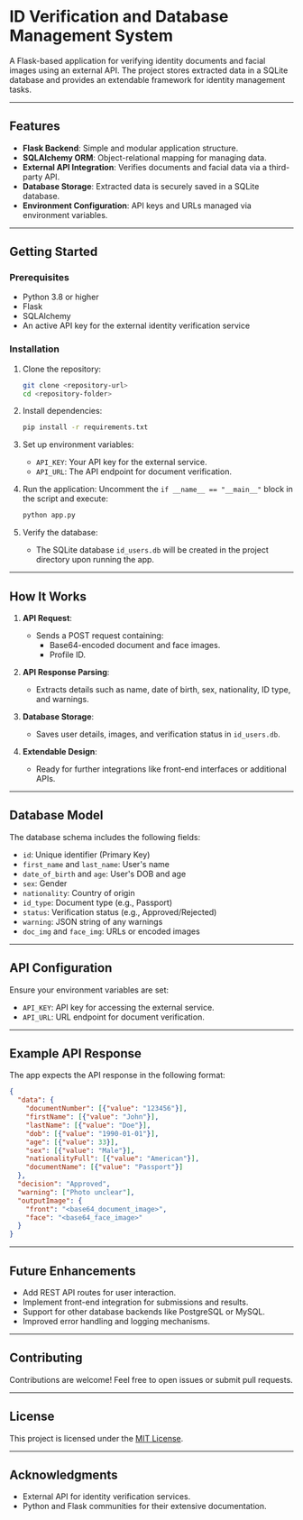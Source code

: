 
# ID Verification and Database Management System

A Flask-based application for verifying identity documents and facial images using an external API. The project stores extracted data in a SQLite database and provides an extendable framework for identity management tasks.

---

## Features

- **Flask Backend**: Simple and modular application structure.
- **SQLAlchemy ORM**: Object-relational mapping for managing data.
- **External API Integration**: Verifies documents and facial data via a third-party API.
- **Database Storage**: Extracted data is securely saved in a SQLite database.
- **Environment Configuration**: API keys and URLs managed via environment variables.

---

## Getting Started

### Prerequisites

- Python 3.8 or higher
- Flask
- SQLAlchemy
- An active API key for the external identity verification service

### Installation

1. Clone the repository:
   ```bash
   git clone <repository-url>
   cd <repository-folder>
   ```

2. Install dependencies:
   ```bash
   pip install -r requirements.txt
   ```

3. Set up environment variables:
   - `API_KEY`: Your API key for the external service.
   - `API_URL`: The API endpoint for document verification.

4. Run the application:
   Uncomment the `if __name__ == "__main__"` block in the script and execute:
   ```bash
   python app.py
   ```

5. Verify the database:
   - The SQLite database `id_users.db` will be created in the project directory upon running the app.

---

## How It Works

1. **API Request**:
   - Sends a POST request containing:
     - Base64-encoded document and face images.
     - Profile ID.
   
2. **API Response Parsing**:
   - Extracts details such as name, date of birth, sex, nationality, ID type, and warnings.

3. **Database Storage**:
   - Saves user details, images, and verification status in `id_users.db`.

4. **Extendable Design**:
   - Ready for further integrations like front-end interfaces or additional APIs.

---

## Database Model

The database schema includes the following fields:

- `id`: Unique identifier (Primary Key)
- `first_name` and `last_name`: User's name
- `date_of_birth` and `age`: User's DOB and age
- `sex`: Gender
- `nationality`: Country of origin
- `id_type`: Document type (e.g., Passport)
- `status`: Verification status (e.g., Approved/Rejected)
- `warning`: JSON string of any warnings
- `doc_img` and `face_img`: URLs or encoded images

---

## API Configuration

Ensure your environment variables are set:

- `API_KEY`: API key for accessing the external service.
- `API_URL`: URL endpoint for document verification.

---

## Example API Response

The app expects the API response in the following format:

```json
{
  "data": {
    "documentNumber": [{"value": "123456"}],
    "firstName": [{"value": "John"}],
    "lastName": [{"value": "Doe"}],
    "dob": [{"value": "1990-01-01"}],
    "age": [{"value": 33}],
    "sex": [{"value": "Male"}],
    "nationalityFull": [{"value": "American"}],
    "documentName": [{"value": "Passport"}]
  },
  "decision": "Approved",
  "warning": ["Photo unclear"],
  "outputImage": {
    "front": "<base64_document_image>",
    "face": "<base64_face_image>"
  }
}
```

---

## Future Enhancements

- Add REST API routes for user interaction.
- Implement front-end integration for submissions and results.
- Support for other database backends like PostgreSQL or MySQL.
- Improved error handling and logging mechanisms.

---

## Contributing

Contributions are welcome! Feel free to open issues or submit pull requests.

---

## License

This project is licensed under the [MIT License](LICENSE).

---

## Acknowledgments

- External API for identity verification services.
- Python and Flask communities for their extensive documentation.
